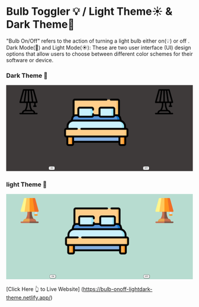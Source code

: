 # Bulb Toggler 💡 /  Light Theme☀️ & Dark Theme🌙

"Bulb On/Off" refers to the action of turning a light bulb either on(💡) or off . Dark Mode(🌃) and Light Mode(☀️): These are two user interface (UI) design options that allow users to choose between different color schemes for their software or device.

### Dark Theme 🌃
![screenshot](/images/Screenshot%20(112).png)

### light Theme 🌅
![screenshot](/images/Screenshot%20(114).png)

[Click Here 👆 to Live Website] (https://bulb-onoff-lightdark-theme.netlify.app/)